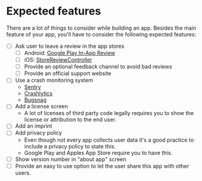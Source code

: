 # Expected features


There are a lot of things to consider while building an app.
Besides the main feature of your app,
you'll have to consider the following expected features:

- [ ] Ask user to leave a review in the app stores
    - [ ] Android: [Google Play In-App Review](https://developer.android.com/guide/playcore/in-app-review)
    - [ ] iOS: [StoreReviewController](https://developer.apple.com/documentation/storekit/skstorereviewcontroller/)
    - [ ] Provide an optional feedback channel to avoid bad reviews
    - [ ] Provide an official support website
- [ ] Use a crash monitoring system
    - [Sentry](https://sentry.io/signup/)
    - [Crashlytics](https://firebase.google.com/products/crashlytics)
    - [Bugsnag](https://www.bugsnag.com/)
- [ ] Add a license screen
    - A lot of licenses of third party code legally requires you to show the license or attribution to the end user.
- [ ] Add an imprint
- [ ] Add privacy policy
    - Even though not every app collects user data it's a good practice to include a privacy policy to state this.
    - Google Play and Apples App Store require you to have this.
- [ ] Show version number in "about app" screen
- [ ] Provide an easy to use option to let the user share this app with other users.
